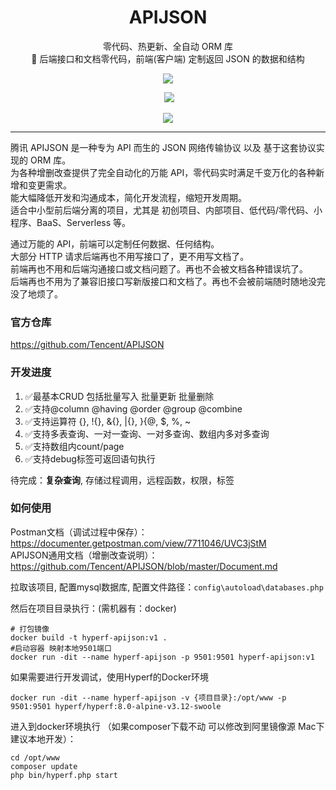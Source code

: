 <h1 align="center" style="text-align:center;">
  APIJSON
</h1>

<p align="center">零代码、热更新、全自动 ORM 库<br />🚀 后端接口和文档零代码，前端(客户端) 定制返回 JSON 的数据和结构</p>

<p align="center" >
  <a href="https://github.com/APIJSON/APIJSON-Demo/tree/master/MySQL"><img src="https://img.shields.io/badge/MySQL-5.7%2B-brightgreen.svg?style=flat"></a>
</p>
<p align="center" >
  <img src="https://img.shields.io/badge/PHP-8.0%2B-brightgreen.svg?style=flat"></a>
</p>

<p align="center" >
  <img src="https://oscimg.oschina.net/oscnet/up-3299d6e53eb0534703a20e96807727fac63.png" />
</p>

---

腾讯 APIJSON 是一种专为 API 而生的 JSON 网络传输协议 以及 基于这套协议实现的 ORM 库。<br />
为各种增删改查提供了完全自动化的万能 API，零代码实时满足千变万化的各种新增和变更需求。<br />
能大幅降低开发和沟通成本，简化开发流程，缩短开发周期。<br />
适合中小型前后端分离的项目，尤其是 初创项目、内部项目、低代码/零代码、小程序、BaaS、Serverless 等。<br />

通过万能的 API，前端可以定制任何数据、任何结构。<br />
大部分 HTTP 请求后端再也不用写接口了，更不用写文档了。<br />
前端再也不用和后端沟通接口或文档问题了。再也不会被文档各种错误坑了。<br />
后端再也不用为了兼容旧接口写新版接口和文档了。再也不会被前端随时随地没完没了地烦了。


### 官方仓库

https://github.com/Tencent/APIJSON


### 开发进度

1. ✅最基本CRUD 包括批量写入 批量更新 批量删除
2. ✅支持@column @having @order @group @combine
3. ✅支持运算符 {}, !{}, &{}, |{}, }{@, $, %, ~
4. ✅支持多表查询、一对一查询、一对多查询、数组内多对多查询
5. ✅支持数组内count/page
6. ✅支持debug标签可返回语句执行

待完成：<b>复杂查询</b>, 存储过程调用，远程函数，权限，标签


### 如何使用 

Postman文档（调试过程中保存）：https://documenter.getpostman.com/view/7711046/UVC3jStM <br />
APIJSON通用文档（增删改查说明）：https://github.com/Tencent/APIJSON/blob/master/Document.md

拉取该项目, 配置mysql数据库, 配置文件路径：`config\autoload\databases.php`

然后在项目目录执行：(需机器有：docker)

```shell
# 打包镜像
docker build -t hyperf-apijson:v1 .
#启动容器 映射本地9501端口
docker run -dit --name hyperf-apijson -p 9501:9501 hyperf-apijson:v1
```

如果需要进行开发调试，使用Hyperf的Docker环境

```shell
docker run -dit --name hyperf-apijson -v {项目目录}:/opt/www -p 9501:9501 hyperf/hyperf:8.0-alpine-v3.12-swoole
```

进入到docker环境执行 （如果composer下载不动 可以修改到阿里镜像源 Mac下建议本地开发）：
```shell
cd /opt/www
composer update
php bin/hyperf.php start
```
